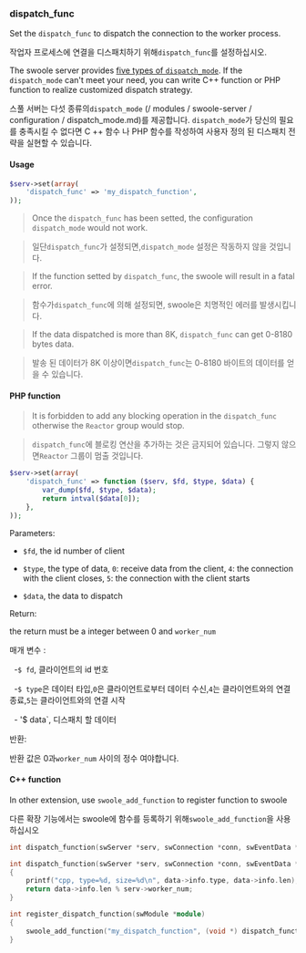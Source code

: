 ### dispatch_func

Set the `dispatch_func` to dispatch the connection to the worker process.

작업자 프로세스에 연결을 디스패치하기 위해`dispatch_func`를 설정하십시오.

The swoole server provides [five types of `dispatch_mode`](/modules/swoole-server/configuration/dispatch_mode.md). If the `dispatch_mode` can't meet your need, you can write C++ function or PHP function to realize customized dispatch strategy. 

스풀 서버는 다섯 종류의`dispatch_mode` (/ modules / swoole-server / configuration / dispatch_mode.md)를 제공합니다. `dispatch_mode`가 당신의 필요를 충족시킬 수 없다면 C ++ 함수 나 PHP 함수를 작성하여 사용자 정의 된 디스패치 전략을 실현할 수 있습니다.

#### Usage 

```php
$serv->set(array(
    'dispatch_func' => 'my_dispatch_function',
));
```
> Once the `dispatch_func` has been setted, the configuration `dispatch_mode` would not work.

> 일단`dispatch_func`가 설정되면,`dispatch_mode` 설정은 작동하지 않을 것입니다.

> If the function setted by `dispatch_func`, the swoole will result in a fatal error.

> 함수가`dispatch_func`에 의해 설정되면, swoole은 치명적인 에러를 발생시킵니다.

> If the data dispatched is more than 8K, `dispatch_func` can get 0-8180 bytes data. 

> 발송 된 데이터가 8K 이상이면`dispatch_func`는 0-8180 바이트의 데이터를 얻을 수 있습니다.

#### PHP function

> It is forbidden to add any blocking operation in the `dispatch_func` otherwise the `Reactor` group would stop.

>`dispatch_func`에 블로킹 연산을 추가하는 것은 금지되어 있습니다. 그렇지 않으면`Reactor` 그룹이 멈출 것입니다.

```php
$serv->set(array(
    'dispatch_func' => function ($serv, $fd, $type, $data) {
        var_dump($fd, $type, $data);
        return intval($data[0]);
    },
));
```
Parameters:

 - `$fd`, the id number of client

 - `$type`, the type of data, `0`: receive data from the client, `4`: the connection with the client closes, `5`: the connection with the client starts

 - `$data`, the data to dispatch

Return:

the return must be a integer between 0 and `worker_num`

매개 변수 :

  -`$ fd`, 클라이언트의 id 번호

  -`$ type`은 데이터 타입,`0`은 클라이언트로부터 데이터 수신,`4`는 클라이언트와의 연결 종료,`5`는 클라이언트와의 연결 시작

  - '$ data`, 디스패치 할 데이터

반환:

반환 값은 0과`worker_num` 사이의 정수 여야합니다.

#### C++ function

In other extension, use `swoole_add_function` to register function to swoole

다른 확장 기능에서는 swoole에 함수를 등록하기 위해`swoole_add_function`을 사용하십시오

```c++
int dispatch_function(swServer *serv, swConnection *conn, swEventData *data);

int dispatch_function(swServer *serv, swConnection *conn, swEventData *data)
{
    printf("cpp, type=%d, size=%d\n", data->info.type, data->info.len);
    return data->info.len % serv->worker_num;
}

int register_dispatch_function(swModule *module)
{
    swoole_add_function("my_dispatch_function", (void *) dispatch_function);
}
```
